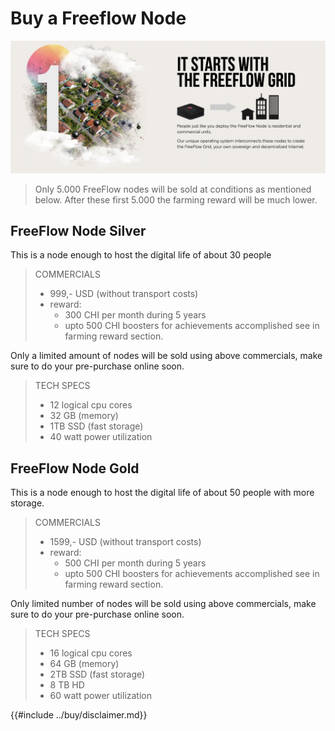 # Buy a Freeflow Node

![](img/starts_with_grid.png)  

> Only 5.000 FreeFlow nodes will be sold at conditions as mentioned below. After these first 5.000 the farming reward will be much lower.

## FreeFlow Node Silver

This is a node enough to host the digital life of about 30 people

> COMMERCIALS
> 
> - 999,- USD (without transport costs)
> - reward: 
>     - 300 CHI per month during 5 years
>     - upto 500 CHI boosters for achievements accomplished  see in farming reward section.

Only a limited amount of nodes will be sold using above commercials, make sure to do your pre-purchase online soon.

> TECH SPECS
>
> - 12 logical cpu cores
> - 32 GB (memory)
> - 1TB SSD (fast storage)
> - 40 watt power utilization


## FreeFlow Node Gold

This is a node enough to host the digital life of about 50 people with more storage.

> COMMERCIALS
>
> - 1599,- USD (without transport costs)
> - reward: 
>     - 500 CHI per month during 5 years
>     - upto 500 CHI boosters for achievements accomplished  see in farming reward section.

Only limited number of nodes will be sold using above commercials, make sure to do your pre-purchase online soon.

> TECH SPECS
>
> - 16 logical cpu cores
> - 64 GB (memory)
> - 2TB SSD (fast storage)
> - 8 TB HD
> - 60 watt power utilization


{{#include ../buy/disclaimer.md}}

